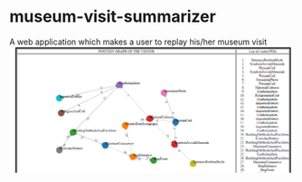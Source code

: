 # museum-visit-summarizer
A web application which makes a user to replay his/her museum visit
![picture](examplePositionGraph.PNG)
